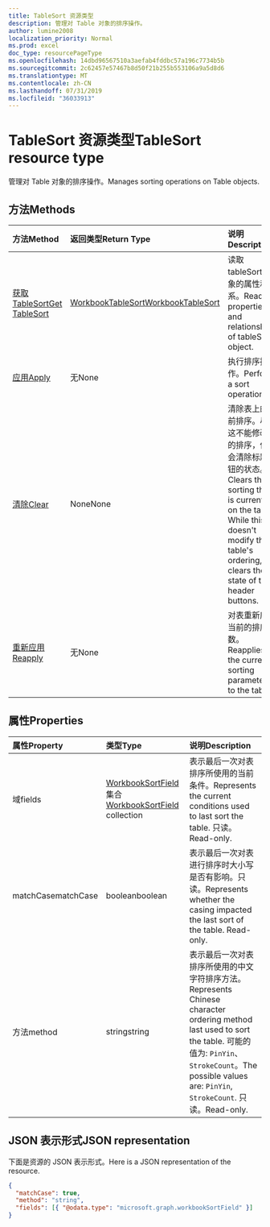 ```yaml
---
title: TableSort 资源类型
description: 管理对 Table 对象的排序操作。
author: lumine2008
localization_priority: Normal
ms.prod: excel
doc_type: resourcePageType
ms.openlocfilehash: 14dbd96567510a3aefab4fddbc57a196c7734b5b
ms.sourcegitcommit: 2c62457e57467b8d50f21b255b553106a9a5d8d6
ms.translationtype: MT
ms.contentlocale: zh-CN
ms.lasthandoff: 07/31/2019
ms.locfileid: "36033913"
---
```

# <a name="tablesort-resource-type"></a><span data-ttu-id="1d2c7-103">TableSort 资源类型</span><span class="sxs-lookup"><span data-stu-id="1d2c7-103">TableSort resource type</span></span>

<span data-ttu-id="1d2c7-104">管理对 Table 对象的排序操作。</span><span class="sxs-lookup"><span data-stu-id="1d2c7-104">Manages sorting operations on Table objects.</span></span>


## <a name="methods"></a><span data-ttu-id="1d2c7-105">方法</span><span class="sxs-lookup"><span data-stu-id="1d2c7-105">Methods</span></span>

| <span data-ttu-id="1d2c7-106">方法</span><span class="sxs-lookup"><span data-stu-id="1d2c7-106">Method</span></span>           | <span data-ttu-id="1d2c7-107">返回类型</span><span class="sxs-lookup"><span data-stu-id="1d2c7-107">Return Type</span></span>    |<span data-ttu-id="1d2c7-108">说明</span><span class="sxs-lookup"><span data-stu-id="1d2c7-108">Description</span></span>|
|:---------------|:--------|:----------|
|[<span data-ttu-id="1d2c7-109">获取 TableSort</span><span class="sxs-lookup"><span data-stu-id="1d2c7-109">Get TableSort</span></span>](../api/tablesort-get.md) | [<span data-ttu-id="1d2c7-110">WorkbookTableSort</span><span class="sxs-lookup"><span data-stu-id="1d2c7-110">WorkbookTableSort</span></span>](tablesort.md) |<span data-ttu-id="1d2c7-111">读取 tableSort 对象的属性和关系。</span><span class="sxs-lookup"><span data-stu-id="1d2c7-111">Read properties and relationships of tableSort object.</span></span>|
|[<span data-ttu-id="1d2c7-112">应用</span><span class="sxs-lookup"><span data-stu-id="1d2c7-112">Apply</span></span>](../api/tablesort-apply.md)|<span data-ttu-id="1d2c7-113">无</span><span class="sxs-lookup"><span data-stu-id="1d2c7-113">None</span></span>|<span data-ttu-id="1d2c7-114">执行排序操作。</span><span class="sxs-lookup"><span data-stu-id="1d2c7-114">Perform a sort operation.</span></span>|
|[<span data-ttu-id="1d2c7-115">清除</span><span class="sxs-lookup"><span data-stu-id="1d2c7-115">Clear</span></span>](../api/tablesort-clear.md)|<span data-ttu-id="1d2c7-116">None</span><span class="sxs-lookup"><span data-stu-id="1d2c7-116">None</span></span>|<span data-ttu-id="1d2c7-p101">清除表上的当前排序。尽管这不能修改表的排序，但它会清除标题按钮的状态。</span><span class="sxs-lookup"><span data-stu-id="1d2c7-p101">Clears the sorting that is currently on the table. While this doesn't modify the table's ordering, it clears the state of the header buttons.</span></span>|
|[<span data-ttu-id="1d2c7-119">重新应用</span><span class="sxs-lookup"><span data-stu-id="1d2c7-119">Reapply</span></span>](../api/tablesort-reapply.md)|<span data-ttu-id="1d2c7-120">无</span><span class="sxs-lookup"><span data-stu-id="1d2c7-120">None</span></span>|<span data-ttu-id="1d2c7-121">对表重新应用当前的排序参数。</span><span class="sxs-lookup"><span data-stu-id="1d2c7-121">Reapplies the current sorting parameters to the table.</span></span>|

## <a name="properties"></a><span data-ttu-id="1d2c7-122">属性</span><span class="sxs-lookup"><span data-stu-id="1d2c7-122">Properties</span></span>
| <span data-ttu-id="1d2c7-123">属性</span><span class="sxs-lookup"><span data-stu-id="1d2c7-123">Property</span></span>     | <span data-ttu-id="1d2c7-124">类型</span><span class="sxs-lookup"><span data-stu-id="1d2c7-124">Type</span></span>   |<span data-ttu-id="1d2c7-125">说明</span><span class="sxs-lookup"><span data-stu-id="1d2c7-125">Description</span></span>|
|:---------------|:--------|:----------|
|<span data-ttu-id="1d2c7-126">域</span><span class="sxs-lookup"><span data-stu-id="1d2c7-126">fields</span></span>|<span data-ttu-id="1d2c7-127">[WorkbookSortField](sortfield.md)集合</span><span class="sxs-lookup"><span data-stu-id="1d2c7-127">[WorkbookSortField](sortfield.md) collection</span></span>|<span data-ttu-id="1d2c7-128">表示最后一次对表排序所使用的当前条件。</span><span class="sxs-lookup"><span data-stu-id="1d2c7-128">Represents the current conditions used to last sort the table.</span></span> <span data-ttu-id="1d2c7-129">只读。</span><span class="sxs-lookup"><span data-stu-id="1d2c7-129">Read-only.</span></span>|
|<span data-ttu-id="1d2c7-130">matchCase</span><span class="sxs-lookup"><span data-stu-id="1d2c7-130">matchCase</span></span>|<span data-ttu-id="1d2c7-131">boolean</span><span class="sxs-lookup"><span data-stu-id="1d2c7-131">boolean</span></span>|<span data-ttu-id="1d2c7-p103">表示最后一次对表进行排序时大小写是否有影响。只读。</span><span class="sxs-lookup"><span data-stu-id="1d2c7-p103">Represents whether the casing impacted the last sort of the table. Read-only.</span></span>|
|<span data-ttu-id="1d2c7-134">方法</span><span class="sxs-lookup"><span data-stu-id="1d2c7-134">method</span></span>|<span data-ttu-id="1d2c7-135">string</span><span class="sxs-lookup"><span data-stu-id="1d2c7-135">string</span></span>|<span data-ttu-id="1d2c7-136">表示最后一次对表排序所使用的中文字符排序方法。</span><span class="sxs-lookup"><span data-stu-id="1d2c7-136">Represents Chinese character ordering method last used to sort the table.</span></span> <span data-ttu-id="1d2c7-137">可能的值为: `PinYin`、 `StrokeCount`。</span><span class="sxs-lookup"><span data-stu-id="1d2c7-137">The possible values are: `PinYin`, `StrokeCount`.</span></span> <span data-ttu-id="1d2c7-138">只读。</span><span class="sxs-lookup"><span data-stu-id="1d2c7-138">Read-only.</span></span>|

## <a name="json-representation"></a><span data-ttu-id="1d2c7-139">JSON 表示形式</span><span class="sxs-lookup"><span data-stu-id="1d2c7-139">JSON representation</span></span>

<span data-ttu-id="1d2c7-140">下面是资源的 JSON 表示形式。</span><span class="sxs-lookup"><span data-stu-id="1d2c7-140">Here is a JSON representation of the resource.</span></span>

<!-- {
  "blockType": "resource",
  "optionalProperties": [

  ],
  "baseType": "microsoft.graph.entity",
  "@odata.type": "microsoft.graph.workbookTableSort"
}-->

```json
{
  "matchCase": true,
  "method": "string",
  "fields": [{ "@odata.type": "microsoft.graph.workbookSortField" }]
}

```

<!-- uuid: 8fcb5dbc-d5aa-4681-8e31-b001d5168d79
2015-10-25 14:57:30 UTC -->
<!-- {
  "type": "#page.annotation",
  "description": "TableSort resource",
  "keywords": "",
  "section": "documentation",
  "tocPath": ""
}-->
